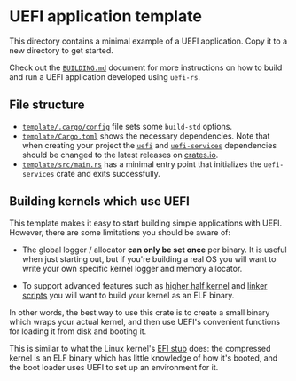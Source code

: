 # UEFI application template

This directory contains a minimal example of a UEFI application.
Copy it to a new directory to get started.

Check out the [`BUILDING.md`](../BUILDING.md) document for more instructions on
how to build and run a UEFI application developed using `uefi-rs`.

## File structure

- [`template/.cargo/config`](template/.cargo/config) file sets some `build-std` options.
- [`template/Cargo.toml`](template/Cargo.toml) shows the necessary
  dependencies. Note that when creating your project the
  [`uefi`](https://crates.io/crates/uefi) and
  [`uefi-services`](https://crates.io/crates/uefi-services) dependencies should
  be changed to the latest releases on [crates.io](https://crates.io).
- [`template/src/main.rs`](template/src/main.rs) has a minimal entry point that
  initializes the `uefi-services` crate and exits successfully.

## Building kernels which use UEFI

This template makes it easy to start building simple applications with UEFI.
However, there are some limitations you should be aware of:

- The global logger / allocator **can only be set once** per binary.
  It is useful when just starting out, but if you're building a real OS you will
  want to write your own specific kernel logger and memory allocator.

- To support advanced features such as [higher half kernel] and [linker scripts]
  you will want to build your kernel as an ELF binary.

In other words, the best way to use this crate is to create a small binary which
wraps your actual kernel, and then use UEFI's convenient functions for loading
it from disk and booting it.

This is similar to what the Linux kernel's [EFI stub] does: the compressed kernel
is an ELF binary which has little knowledge of how it's booted, and the boot loader
uses UEFI to set up an environment for it.

[higher half kernel]: https://wiki.osdev.org/Higher_Half_Kernel
[linker scripts]: https://sourceware.org/binutils/docs/ld/Scripts.html
[EFI stub]: https://www.kernel.org/doc/Documentation/efi-stub.txt
